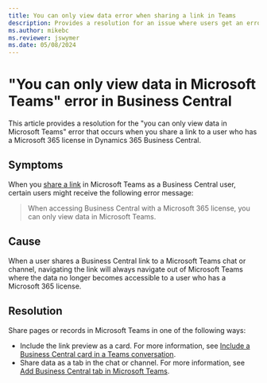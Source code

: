 ```yaml
---
title: You can only view data error when sharing a link in Teams
description: Provides a resolution for an issue where users get an error message that states that they can only view data when you share a link in Microsoft Teams as a Business Central user. 
ms.author: mikebc
ms.reviewer: jswymer
ms.date: 05/08/2024
---
```

# "You can only view data in Microsoft Teams" error in Business Central

This article provides a resolution for the "you can only view data in Microsoft Teams" error that occurs when you share a link to a user who has a Microsoft 365 license in Dynamics 365 Business Central.

## Symptoms

When you [share a link](/dynamics365/business-central/across-working-with-teams#share-a-link) in Microsoft Teams as a Business Central user, certain users might receive the following error message:

> When accessing Business Central with a Microsoft 365 license, you can only view data in Microsoft Teams.

## Cause

When a user shares a Business Central link to a Microsoft Teams chat or channel, navigating the link will always navigate out of Microsoft Teams where the data no longer becomes accessible to a user who has a Microsoft 365 license.

## Resolution

Share pages or records in Microsoft Teams in one of the following ways:

- Include the link preview as a card. For more information, see [Include a Business Central card in a Teams conversation](/dynamics365/business-central/across-working-with-teams#include-a-business-central-card-in-a-teams-conversation).
- Share data as a tab in the chat or channel. For more information, see [Add Business Central tab in Microsoft Teams](/dynamics365/business-central/across-teams-tab).
